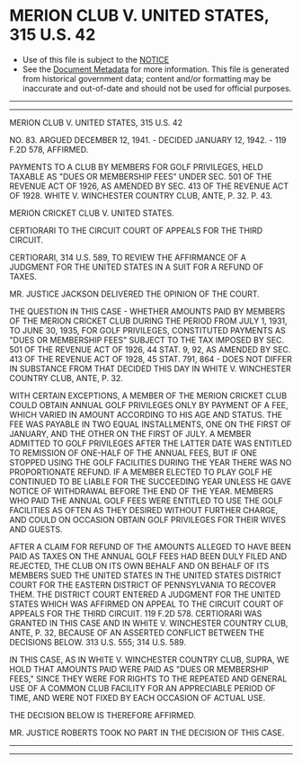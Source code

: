 ---
---

# MERION CLUB V. UNITED STATES, 315 U.S. 42

* Use of this file is subject to the [NOTICE](https://github.com/publicdocs/notice/blob/master/NOTICE)
* See the [Document Metadata](../../../) for more information.
  This file is generated from historical government data; content and/or formatting may be inaccurate and out-of-date and should not be used for official purposes.

----------
----------

MERION CLUB V. UNITED STATES, 315 U.S. 42

NO. 83.  ARGUED DECEMBER 12, 1941.  - DECIDED JANUARY 12, 1942.  - 119 F.2D 578, AFFIRMED.

PAYMENTS TO A CLUB BY MEMBERS FOR GOLF PRIVILEGES, HELD TAXABLE AS "DUES OR MEMBERSHIP FEES" UNDER SEC. 501 OF THE REVENUE ACT OF 1926, AS AMENDED BY SEC. 413 OF THE REVENUE ACT OF 1928.  WHITE V. WINCHESTER COUNTRY CLUB, ANTE, P. 32.  P. 43.

MERION CRICKET CLUB V. UNITED STATES.

CERTIORARI TO THE CIRCUIT COURT OF APPEALS FOR THE THIRD CIRCUIT.

CERTIORARI, 314 U.S. 589, TO REVIEW THE AFFIRMANCE OF A JUDGMENT FOR THE UNITED STATES IN A SUIT FOR A REFUND OF TAXES.

MR. JUSTICE JACKSON DELIVERED THE OPINION OF THE COURT.

THE QUESTION IN THIS CASE - WHETHER AMOUNTS PAID BY MEMBERS OF THE MERION CRICKET CLUB DURING THE PERIOD FROM JULY 1, 1931, TO JUNE 30, 1935, FOR GOLF PRIVILEGES, CONSTITUTED PAYMENTS AS "DUES OR MEMBERSHIP FEES" SUBJECT TO THE TAX IMPOSED BY SEC. 501 OF THE REVENUE ACT OF 1926, 44 STAT. 9, 92, AS AMENDED BY SEC. 413 OF THE REVENUE ACT OF 1928, 45 STAT. 791, 864 - DOES NOT DIFFER IN SUBSTANCE FROM THAT DECIDED THIS DAY IN WHITE V. WINCHESTER COUNTRY CLUB, ANTE, P. 32.

WITH CERTAIN EXCEPTIONS, A MEMBER OF THE MERION CRICKET CLUB COULD OBTAIN ANNUAL GOLF PRIVILEGES ONLY BY PAYMENT OF A FEE, WHICH VARIED IN AMOUNT ACCORDING TO HIS AGE AND STATUS.  THE FEE WAS PAYABLE IN TWO EQUAL INSTALLMENTS, ONE ON THE FIRST OF JANUARY, AND THE OTHER ON THE FIRST OF JULY.  A MEMBER ADMITTED TO GOLF PRIVILEGES AFTER THE LATTER DATE WAS ENTITLED TO REMISSION OF ONE-HALF OF THE ANNUAL FEES, BUT IF ONE STOPPED USING THE GOLF FACILITIES DURING THE YEAR THERE WAS NO PROPORTIONATE REFUND.  IF A MEMBER ELECTED TO PLAY GOLF HE CONTINUED TO BE LIABLE FOR THE SUCCEEDING YEAR UNLESS HE GAVE NOTICE OF WITHDRAWAL BEFORE THE END OF THE YEAR.  MEMBERS WHO PAID THE ANNUAL GOLF FEES WERE ENTITLED TO USE THE GOLF FACILITIES AS OFTEN AS THEY DESIRED WITHOUT FURTHER CHARGE, AND COULD ON OCCASION OBTAIN GOLF PRIVILEGES FOR THEIR WIVES AND GUESTS.

AFTER A CLAIM FOR REFUND OF THE AMOUNTS ALLEGED TO HAVE BEEN PAID AS TAXES ON THE ANNUAL GOLF FEES HAD BEEN DULY FILED AND REJECTED, THE CLUB ON ITS OWN BEHALF AND ON BEHALF OF ITS MEMBERS SUED THE UNITED STATES IN THE UNITED STATES DISTRICT COURT FOR THE EASTERN DISTRICT OF PENNSYLVANIA TO RECOVER THEM.  THE DISTRICT COURT ENTERED A JUDGMENT FOR THE UNITED STATES WHICH WAS AFFIRMED ON APPEAL TO THE CIRCUIT COURT OF APPEALS FOR THE THIRD CIRCUIT.  119 F.2D 578.  CERTIORARI WAS GRANTED IN THIS CASE AND IN WHITE V. WINCHESTER COUNTRY CLUB, ANTE, P. 32, BECAUSE OF AN ASSERTED CONFLICT BETWEEN THE DECISIONS BELOW.  313 U.S. 555; 314 U.S. 589.

IN THIS CASE, AS IN WHITE V. WINCHESTER COUNTRY CLUB, SUPRA, WE HOLD THAT AMOUNTS PAID WERE PAID AS "DUES OR MEMBERSHIP FEES," SINCE THEY WERE FOR RIGHTS TO THE REPEATED AND GENERAL USE OF A COMMON CLUB FACILITY FOR AN APPRECIABLE PERIOD OF TIME, AND WERE NOT FIXED BY EACH OCCASION OF ACTUAL USE.

THE DECISION BELOW IS THEREFORE AFFIRMED.

MR. JUSTICE ROBERTS TOOK NO PART IN THE DECISION OF THIS CASE.


----------
----------

